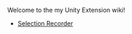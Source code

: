 Welcome to the my Unity Extension wiki!
* [Selection Recorder](https://github.com/Yu5h1/UnityExtension/wiki/SelectionRecorder)
